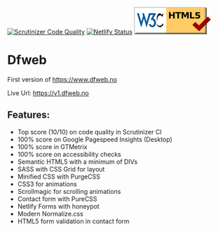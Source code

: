 [![Scrutinizer Code Quality](https://scrutinizer-ci.com/g/w3bdesign/dfweb-v1/badges/quality-score.png?b=master)](https://scrutinizer-ci.com/g/w3bdesign/dfweb-v1/?branch=master)
[![Netlify Status](https://api.netlify.com/api/v1/badges/b4611f60-865d-4387-a096-125d89c96228/deploy-status)](https://app.netlify.com/sites/elegant-sinoussi-21cfec/deploys)
<a href="https://validator.w3.org/" title="HTML validator"><img src="https://github.com/w3bdesign/dfweb-v1/blob/master/src/badges/html5valid.svg" alt="Valid HTML 5"></a>

# Dfweb

First version of https://www.dfweb.no

Live Url: https://v1.dfweb.no

## Features:

- Top score (10/10) on code quality in Scrutinizer CI
- 100% score on Google Pagespeed Insights (Desktop)
- 100% score in GTMetrix
- 100% score on accessibility checks
- Semantic HTML5 with a minimum of DIVs
- SASS with CSS Grid for layout
- Minified CSS with PurgeCSS
- CSS3 for animations
- Scrollmagic for scrolling animations
- Contact form with PureCSS
- Netlify Forms with honeypot
- Modern Normalize.css
- HTML5 form validation in contact form
